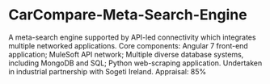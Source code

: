 # CarCompare-Meta-Search-Engine
A meta-search engine supported by API-led connectivity which integrates multiple networked applications. Core components: Angular 7 front-end application; MuleSoft API network; Multiple diverse database systems, including MongoDB and SQL; Python web-scraping application. Undertaken in industrial partnership with Sogeti Ireland.  Appraisal: 85%
